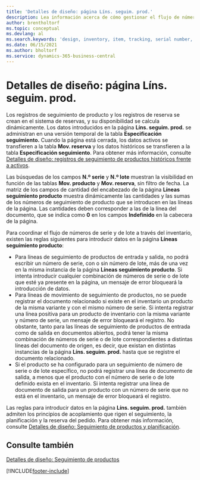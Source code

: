 ```yaml
---
title: 'Detalles de diseño: página Líns. seguim. prod.'
description: Lea información acerca de cómo gestionar el flujo de números de serie y números de lote en el inventario mediante la página Líneas de seguimiento de productos.
author: brentholtorf
ms.topic: conceptual
ms.devlang: al
ms.search.keywords: 'design, inventory, item, tracking, serial number, lot number'
ms.date: 06/15/2021
ms.author: bholtorf
ms.service: dynamics-365-business-central
---
```

# <a name="design-details-item-tracking-lines-page"></a>Detalles de diseño: página Líns. seguim. prod.
Los registros de seguimiento de producto y los registros de reserva se crean en el sistema de reservas, y su disponibilidad se calcula dinámicamente. Los datos introducidos en la página **Líns. seguim. prod.** se administran en una versión temporal de la tabla **Especificación seguimiento.** Cuando la página está cerrada, los datos activos se transfieren a la tabla **Mov. reserva** y los datos históricos se transfieren a la tabla **Especificación seguimiento**. Para obtener más información, consulte [Detalles de diseño: registros de seguimiento de productos históricos frente a activos](design-details-active-versus-historic-item-tracking-entries.md).  
  
Las búsquedas de los campos **N.º serie** y **N.º lote** muestran la visibilidad en función de las tablas **Mov. producto** y **Mov. reserva**, sin filtro de fecha. La matriz de los campos de cantidad del encabezado de la página **Líneas seguimiento producto** muestra dinámicamente las cantidades y las sumas de los números de seguimiento de producto que se introducen en las líneas de la página. Las cantidades deben corresponder a las de la línea del documento, que se indica como **0** en los campos **Indefinido** en la cabecera de la página.  
  
Para coordinar el flujo de números de serie y de lote a través del inventario, existen las reglas siguientes para introducir datos en la página **Líneas seguimiento producto**:  
  
* Para líneas de seguimiento de productos de entrada y salida, no podrá escribir un número de serie, con o sin número de lote, más de una vez en la misma instancia de la página **Líneas seguimiento producto**. Si intenta introducir cualquier combinación de números de serie o de lote que esté ya presente en la página, un mensaje de error bloqueará la introducción de datos.  
* Para líneas de movimiento de seguimiento de productos, no se puede registrar el documento relacionado si existe en el inventario un producto de la misma variante y con el mismo número de serie. Si intenta registrar una línea positiva para un producto de inventario con la misma variante y número de serie, un mensaje de error bloqueará el registro. No obstante, tanto para las líneas de seguimiento de productos de entrada como de salida en documentos abiertos, podrá tener la misma combinación de números de serie o de lote correspondientes a distintas líneas del documento de origen, es decir, que existan en distintas instancias de la página **Líns. seguim. prod.** hasta que se registre el documento relacionado.  
* Si el producto se ha configurado para un seguimiento de número de serie o de lote específico, no podrá registrar una línea de documento de salida, a menos que el producto con el número de serie o de lote definido exista en el inventario. Si intenta registrar una línea de documento de salida para un producto con un número de serie que no está en el inventario, un mensaje de error bloqueará el registro.  
  
Las reglas para introducir datos en la página **Líns. seguim. prod.** también admiten los principios de acoplamiento que rigen el seguimiento, la planificación y la reserva del pedido. Para obtener más información, consulte [Detalles de diseño: Seguimiento de productos y planificación](design-details-item-tracking-and-planning.md).  
  
## <a name="see-also"></a>Consulte también
[Detalles de diseño: Seguimiento de productos](design-details-item-tracking.md)

[!INCLUDE[footer-include](includes/footer-banner.md)]
